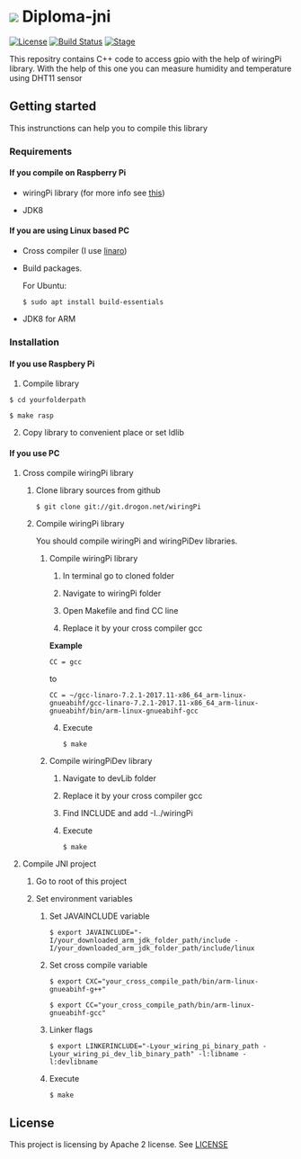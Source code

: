 # ![](https://mycloset.tech/wp-content/uploads/2017/02/1488108204_raspberry.png) Diploma-jni

[![License](https://img.shields.io/badge/License-Apache%202.0-red.svg)](https://opensource.org/licenses/Apache-2.0) 
[![Build Status](https://travis-ci.org/angpysha/diploma-jni.svg?branch=master)](https://travis-ci.org/angpysha/diploma-jni)
[![Stage](https://img.shields.io/badge/stage-alpha-red.svg)](https://github.com/angpysha/diploma-jni)


This repositry contains C++ code to access gpio with the help of wiringPi library. 
With the help of this one you can measure humidity and temperature
using DHT11 sensor

## Getting started
This instrunctions can help you to compile this library

### Requirements
#### If you compile on Raspberry Pi
- wiringPi library (for more info see [this](http://wiringpi.com/download-and-install/))

- JDK8 

#### If you are using Linux based PC
- Cross compiler (I use [linaro](https://www.linaro.org/downloads/))
- Build packages.
    
    For Ubuntu:
    
    ``$ sudo apt install build-essentials``
 
 - JDK8 for ARM
 ### Installation
 
 #### If you use Raspbery Pi
 1. Compile library
 
 ``$ cd yourfolderpath``
 
 ``$ make rasp``
 
 2. Copy library to convenient place or set ldlib
 
 #### If you use PC
 1. Cross compile wiringPi library
 
    1. Clone library sources from github
    
         ``$ git clone git://git.drogon.net/wiringPi``
    
    2. Compile wiringPi library
     
        You should compile wiringPi and wiringPiDev libraries. 
    
        1. Compile wiringPi library
            
            1. In terminal go to cloned folder
            
            2. Navigate to wiringPi folder
            
            2. Open Makefile and find CC line
            
            3. Replace it by your cross compiler gcc
            
            **Example**
            
              ``CC = gcc``
            
            to
            
              ``CC = ~/gcc-linaro-7.2.1-2017.11-x86_64_arm-linux-gnueabihf/gcc-linaro-7.2.1-2017.11-x86_64_arm-linux-gnueabihf/bin/arm-linux-gnueabihf-gcc``
            
            4. Execute
            
                 ``$ make``
                
        2. Compile wiringPiDev library
            
            1. Navigate to devLib folder 
            
            2. Replace it by your cross compiler gcc
            
            3. Find INCLUDE and add -I../wiringPi
            
            4. Execute 
            
                ``$ make``
                
 2. Compile JNI project 
        
     1. Go to root of this project
        
     2. Set environment variables
        
        1. Set JAVAINCLUDE variable 
                
             ``$ export JAVAINCLUDE="-I/your_downloaded_arm_jdk_folder_path/include -I/your_downloaded_arm_jdk_folder_path/include/linux``

        2. Set cross compile variable
            
             ``$ export CXC="your_cross_compile_path/bin/arm-linux-gnueabihf-g++"``
                
             ``$ export CC="your_cross_compile_path/bin/arm-linux-gnueabihf-gcc"``
                
        3. Linker flags 
            
            ``$ export LINKERINCLUDE="-Lyour_wiring_pi_binary_path -Lyour_wiring_pi_dev_lib_binary_path" -l:libname -l:devlibname``
            
        4. Execute 
            
             ``$ make``
                     
## License

This project is licensing by Apache 2 license. See [LICENSE](https://github.com/angpysha/diploma-jni/blob/master/LICENSE)
